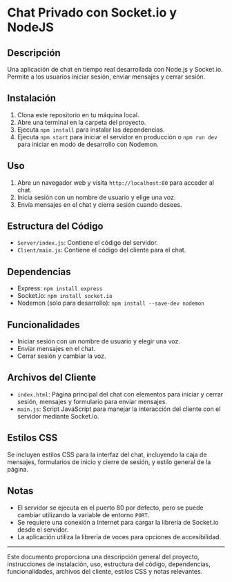 # Chat Privado con Socket.io y NodeJS

## Descripción
Una aplicación de chat en tiempo real desarrollada con Node.js y Socket.io. Permite a los usuarios iniciar sesión, enviar mensajes y cerrar sesión.

## Instalación
1. Clona este repositorio en tu máquina local.
2. Abre una terminal en la carpeta del proyecto.
3. Ejecuta `npm install` para instalar las dependencias.
4. Ejecuta `npm start` para iniciar el servidor en producción o `npm run dev` para iniciar en modo de desarrollo con Nodemon.

## Uso
1. Abre un navegador web y visita `http://localhost:80` para acceder al chat.
2. Inicia sesión con un nombre de usuario y elige una voz.
3. Envía mensajes en el chat y cierra sesión cuando desees.

## Estructura del Código
- `Server/index.js`: Contiene el código del servidor.
- `Client/main.js`: Contiene el código del cliente para el chat.

## Dependencias
- Express: `npm install express`
- Socket.io: `npm install socket.io`
- Nodemon (solo para desarrollo): `npm install --save-dev nodemon`

## Funcionalidades
- Iniciar sesión con un nombre de usuario y elegir una voz.
- Enviar mensajes en el chat.
- Cerrar sesión y cambiar la voz.

## Archivos del Cliente
- `index.html`: Página principal del chat con elementos para iniciar y cerrar sesión, mensajes y formulario para enviar mensajes.
- `main.js`: Script JavaScript para manejar la interacción del cliente con el servidor mediante Socket.io.

## Estilos CSS
Se incluyen estilos CSS para la interfaz del chat, incluyendo la caja de mensajes, formularios de inicio y cierre de sesión, y estilo general de la página.

## Notas
- El servidor se ejecuta en el puerto 80 por defecto, pero se puede cambiar utilizando la variable de entorno `PORT`.
- Se requiere una conexión a Internet para cargar la librería de Socket.io desde el servidor.
- La aplicación utiliza la librería de voces para opciones de accesibilidad.

---

Este documento proporciona una descripción general del proyecto, instrucciones de instalación, uso, estructura del código, dependencias, funcionalidades, archivos del cliente, estilos CSS y notas relevantes.
